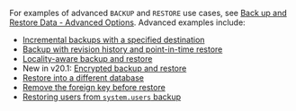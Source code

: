 For examples of advanced `BACKUP` and `RESTORE` use cases, see [Back up and Restore Data - Advanced Options](backup-and-restore.html). Advanced examples include:

- [Incremental backups with a specified destination](backup-and-restore.html)
- [Backup with revision history and point-in-time restore](backup-and-restore.html)
- [Locality-aware backup and restore](backup-and-restore.html)
- <span class="version-tag">New in v20.1:</span> [Encrypted backup and restore](backup-and-restore.html)
- [Restore into a different database](backup-and-restore.html)
- [Remove the foreign key before restore](backup-and-restore.html)
- [Restoring users from `system.users` backup](backup-and-restore.html)
